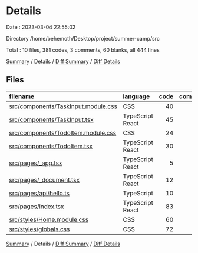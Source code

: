 # Details

Date : 2023-03-04 22:55:02

Directory /home/behemoth/Desktop/project/summer-camp/src

Total : 10 files,  381 codes, 3 comments, 60 blanks, all 444 lines

[Summary](results.md) / Details / [Diff Summary](diff.md) / [Diff Details](diff-details.md)

## Files
| filename | language | code | comment | blank | total |
| :--- | :--- | ---: | ---: | ---: | ---: |
| [src/components/TaskInput.module.css](/src/components/TaskInput.module.css) | CSS | 40 | 1 | 7 | 48 |
| [src/components/TaskInput.tsx](/src/components/TaskInput.tsx) | TypeScript React | 45 | 0 | 7 | 52 |
| [src/components/TodoItem.module.css](/src/components/TodoItem.module.css) | CSS | 24 | 0 | 5 | 29 |
| [src/components/TodoItem.tsx](/src/components/TodoItem.tsx) | TypeScript React | 30 | 0 | 5 | 35 |
| [src/pages/_app.tsx](/src/pages/_app.tsx) | TypeScript React | 5 | 0 | 2 | 7 |
| [src/pages/_document.tsx](/src/pages/_document.tsx) | TypeScript React | 12 | 0 | 2 | 14 |
| [src/pages/api/hello.ts](/src/pages/api/hello.ts) | TypeScript | 10 | 1 | 3 | 14 |
| [src/pages/index.tsx](/src/pages/index.tsx) | TypeScript React | 83 | 0 | 8 | 91 |
| [src/styles/Home.module.css](/src/styles/Home.module.css) | CSS | 60 | 1 | 11 | 72 |
| [src/styles/globals.css](/src/styles/globals.css) | CSS | 72 | 0 | 10 | 82 |

[Summary](results.md) / Details / [Diff Summary](diff.md) / [Diff Details](diff-details.md)